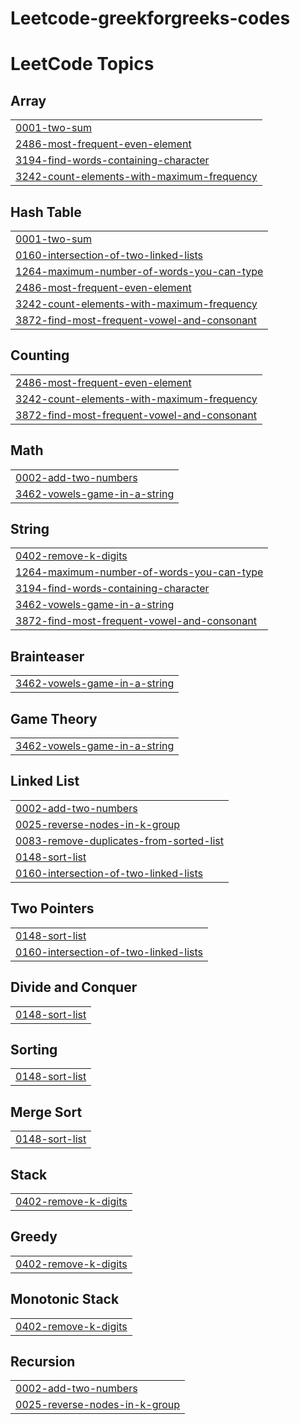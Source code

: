 # Leetcode-greekforgreeks-codes
<!---LeetCode Topics Start-->
# LeetCode Topics
## Array
|  |
| ------- |
| [0001-two-sum](https://github.com/VamshiBhukya1/Leetcode-greekforgreeks-codes/tree/master/0001-two-sum) |
| [2486-most-frequent-even-element](https://github.com/VamshiBhukya1/Leetcode-greekforgreeks-codes/tree/master/2486-most-frequent-even-element) |
| [3194-find-words-containing-character](https://github.com/VamshiBhukya1/Leetcode-greekforgreeks-codes/tree/master/3194-find-words-containing-character) |
| [3242-count-elements-with-maximum-frequency](https://github.com/VamshiBhukya1/Leetcode-greekforgreeks-codes/tree/master/3242-count-elements-with-maximum-frequency) |
## Hash Table
|  |
| ------- |
| [0001-two-sum](https://github.com/VamshiBhukya1/Leetcode-greekforgreeks-codes/tree/master/0001-two-sum) |
| [0160-intersection-of-two-linked-lists](https://github.com/VamshiBhukya1/Leetcode-greekforgreeks-codes/tree/master/0160-intersection-of-two-linked-lists) |
| [1264-maximum-number-of-words-you-can-type](https://github.com/VamshiBhukya1/Leetcode-greekforgreeks-codes/tree/master/1264-maximum-number-of-words-you-can-type) |
| [2486-most-frequent-even-element](https://github.com/VamshiBhukya1/Leetcode-greekforgreeks-codes/tree/master/2486-most-frequent-even-element) |
| [3242-count-elements-with-maximum-frequency](https://github.com/VamshiBhukya1/Leetcode-greekforgreeks-codes/tree/master/3242-count-elements-with-maximum-frequency) |
| [3872-find-most-frequent-vowel-and-consonant](https://github.com/VamshiBhukya1/Leetcode-greekforgreeks-codes/tree/master/3872-find-most-frequent-vowel-and-consonant) |
## Counting
|  |
| ------- |
| [2486-most-frequent-even-element](https://github.com/VamshiBhukya1/Leetcode-greekforgreeks-codes/tree/master/2486-most-frequent-even-element) |
| [3242-count-elements-with-maximum-frequency](https://github.com/VamshiBhukya1/Leetcode-greekforgreeks-codes/tree/master/3242-count-elements-with-maximum-frequency) |
| [3872-find-most-frequent-vowel-and-consonant](https://github.com/VamshiBhukya1/Leetcode-greekforgreeks-codes/tree/master/3872-find-most-frequent-vowel-and-consonant) |
## Math
|  |
| ------- |
| [0002-add-two-numbers](https://github.com/VamshiBhukya1/Leetcode-greekforgreeks-codes/tree/master/0002-add-two-numbers) |
| [3462-vowels-game-in-a-string](https://github.com/VamshiBhukya1/Leetcode-greekforgreeks-codes/tree/master/3462-vowels-game-in-a-string) |
## String
|  |
| ------- |
| [0402-remove-k-digits](https://github.com/VamshiBhukya1/Leetcode-greekforgreeks-codes/tree/master/0402-remove-k-digits) |
| [1264-maximum-number-of-words-you-can-type](https://github.com/VamshiBhukya1/Leetcode-greekforgreeks-codes/tree/master/1264-maximum-number-of-words-you-can-type) |
| [3194-find-words-containing-character](https://github.com/VamshiBhukya1/Leetcode-greekforgreeks-codes/tree/master/3194-find-words-containing-character) |
| [3462-vowels-game-in-a-string](https://github.com/VamshiBhukya1/Leetcode-greekforgreeks-codes/tree/master/3462-vowels-game-in-a-string) |
| [3872-find-most-frequent-vowel-and-consonant](https://github.com/VamshiBhukya1/Leetcode-greekforgreeks-codes/tree/master/3872-find-most-frequent-vowel-and-consonant) |
## Brainteaser
|  |
| ------- |
| [3462-vowels-game-in-a-string](https://github.com/VamshiBhukya1/Leetcode-greekforgreeks-codes/tree/master/3462-vowels-game-in-a-string) |
## Game Theory
|  |
| ------- |
| [3462-vowels-game-in-a-string](https://github.com/VamshiBhukya1/Leetcode-greekforgreeks-codes/tree/master/3462-vowels-game-in-a-string) |
## Linked List
|  |
| ------- |
| [0002-add-two-numbers](https://github.com/VamshiBhukya1/Leetcode-greekforgreeks-codes/tree/master/0002-add-two-numbers) |
| [0025-reverse-nodes-in-k-group](https://github.com/VamshiBhukya1/Leetcode-greekforgreeks-codes/tree/master/0025-reverse-nodes-in-k-group) |
| [0083-remove-duplicates-from-sorted-list](https://github.com/VamshiBhukya1/Leetcode-greekforgreeks-codes/tree/master/0083-remove-duplicates-from-sorted-list) |
| [0148-sort-list](https://github.com/VamshiBhukya1/Leetcode-greekforgreeks-codes/tree/master/0148-sort-list) |
| [0160-intersection-of-two-linked-lists](https://github.com/VamshiBhukya1/Leetcode-greekforgreeks-codes/tree/master/0160-intersection-of-two-linked-lists) |
## Two Pointers
|  |
| ------- |
| [0148-sort-list](https://github.com/VamshiBhukya1/Leetcode-greekforgreeks-codes/tree/master/0148-sort-list) |
| [0160-intersection-of-two-linked-lists](https://github.com/VamshiBhukya1/Leetcode-greekforgreeks-codes/tree/master/0160-intersection-of-two-linked-lists) |
## Divide and Conquer
|  |
| ------- |
| [0148-sort-list](https://github.com/VamshiBhukya1/Leetcode-greekforgreeks-codes/tree/master/0148-sort-list) |
## Sorting
|  |
| ------- |
| [0148-sort-list](https://github.com/VamshiBhukya1/Leetcode-greekforgreeks-codes/tree/master/0148-sort-list) |
## Merge Sort
|  |
| ------- |
| [0148-sort-list](https://github.com/VamshiBhukya1/Leetcode-greekforgreeks-codes/tree/master/0148-sort-list) |
## Stack
|  |
| ------- |
| [0402-remove-k-digits](https://github.com/VamshiBhukya1/Leetcode-greekforgreeks-codes/tree/master/0402-remove-k-digits) |
## Greedy
|  |
| ------- |
| [0402-remove-k-digits](https://github.com/VamshiBhukya1/Leetcode-greekforgreeks-codes/tree/master/0402-remove-k-digits) |
## Monotonic Stack
|  |
| ------- |
| [0402-remove-k-digits](https://github.com/VamshiBhukya1/Leetcode-greekforgreeks-codes/tree/master/0402-remove-k-digits) |
## Recursion
|  |
| ------- |
| [0002-add-two-numbers](https://github.com/VamshiBhukya1/Leetcode-greekforgreeks-codes/tree/master/0002-add-two-numbers) |
| [0025-reverse-nodes-in-k-group](https://github.com/VamshiBhukya1/Leetcode-greekforgreeks-codes/tree/master/0025-reverse-nodes-in-k-group) |
<!---LeetCode Topics End-->
